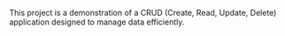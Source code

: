  This project is a demonstration of a CRUD (Create, Read, Update, Delete) application designed to manage data efficiently.